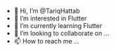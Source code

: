 - 👋 Hi, I’m @TariqHattab
- 👀 I’m interested in Flutter
- 🌱 I’m currently learning Flutter
- 💞️ I’m looking to collaborate on ...
- 📫 How to reach me ...

<!---
TariqHattab/TariqHattab is a ✨ special ✨ repository because its `README.md` (this file) appears on your GitHub profile.
You can click the Preview link to take a look at your changes.
--->

